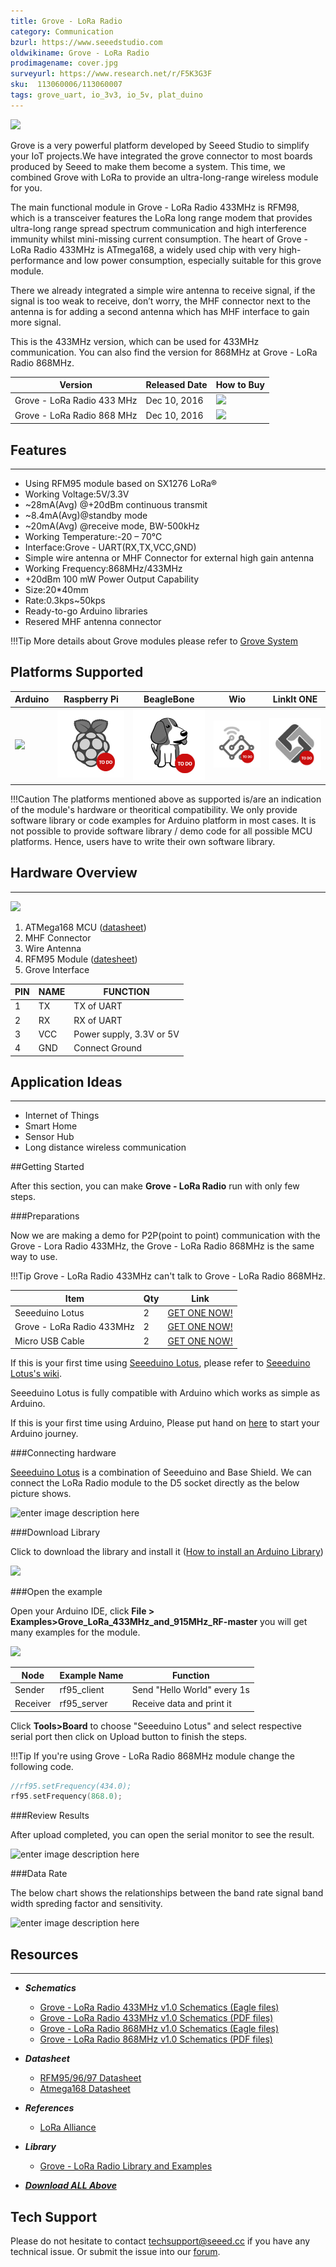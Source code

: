 ```yaml
---
title: Grove - LoRa Radio
category: Communication
bzurl: https://www.seeedstudio.com
oldwikiname: Grove - LoRa Radio
prodimagename: cover.jpg
surveyurl: https://www.research.net/r/F5K3G3F
sku:  113060006/113060007
tags: grove_uart, io_3v3, io_5v, plat_duino
---
```


![](https://raw.githubusercontent.com/SeeedDocument/Grove_LoRa_Radio/master/img/cover.jpg)

Grove is a very powerful platform developed by Seeed Studio to simplify your IoT projects.We have integrated the grove connector to most boards produced by Seeed to make them become a system. This time, we combined Grove with LoRa to provide an ultra-long-range wireless module for you.

The main functional module in Grove - LoRa Radio 433MHz is RFM98, which is a transceiver features the LoRa long range modem that provides ultra-long range spread spectrum communication and high interference immunity whilst mini-missing current consumption. The heart of Grove - LoRa Radio 433MHz is ATmega168, a widely used chip with very high-performance and low power consumption, especially suitable for this grove module.

There we already integrated a simple wire antenna to receive signal, if the signal is too weak to receive, don’t worry, the MHF connector next to the antenna is for adding a second antenna which has MHF interface to gain more signal.

This is the 433MHz version, which can be used for 433MHz communication. You can also find the version for 868MHz at Grove - LoRa Radio 868MHz.

|Version|Released Date|How to Buy|
|--------|-----------|-----------|
|Grove - LoRa Radio 433 MHz |Dec 10, 2016|[![](https://raw.githubusercontent.com/SeeedDocument/wiki_english/master/docs/images/get_one_now_small.png)](https://www.seeedstudio.com/Grove-LoRa-Radio-433MHz-p-2777.html)|
|Grove - LoRa Radio 868 MHz |Dec 10, 2016|[![](https://raw.githubusercontent.com/SeeedDocument/wiki_english/master/docs/images/get_one_now_small.png)](https://www.seeedstudio.com/Grove-LoRa-Radio-868MHz-p-2776.html)|


##  Features
---
- Using RFM95 module based on SX1276 LoRa®
- Working Voltage:5V/3.3V
- ~28mA(Avg) @+20dBm continuous transmit
- ~8.4mA(Avg)@standby mode
- ~20mA(Avg) @receive mode, BW-500kHz
- Working Temperature:-20 – 70℃
- Interface:Grove - UART(RX,TX,VCC,GND)
- Simple wire antenna or MHF Connector for external high gain antenna
- Working Frequency:868MHz/433MHz
- +20dBm 100 mW Power Output Capability
- Size:20*40mm
- Rate:0.3kps~50kps
- Ready-to-go Arduino libraries
- Resered MHF antenna connector

!!!Tip
    More details about Grove modules please refer to [Grove System](http://wiki.seeedstudio.com/Grove_System/)

## Platforms Supported

| Arduino                                                                                             | Raspberry Pi                                                                                             | BeagleBone                                                                                      | Wio                                                                                               | LinkIt ONE                                                                                         |
|-----------------------------------------------------------------------------------------------------|----------------------------------------------------------------------------------------------------------|-------------------------------------------------------------------------------------------------|---------------------------------------------------------------------------------------------------|----------------------------------------------------------------------------------------------------|
| ![](https://raw.githubusercontent.com/SeeedDocument/wiki_english/master/docs/images/arduino_logo.jpg) | ![](https://raw.githubusercontent.com/SeeedDocument/wiki_english/master/docs/images/raspberry_pi_logo_n.jpg) | ![](https://raw.githubusercontent.com/SeeedDocument/wiki_english/master/docs/images/bbg_logo_n.jpg) | ![](https://raw.githubusercontent.com/SeeedDocument/wiki_english/master/docs/images/wio_logo_n.jpg) | ![](https://raw.githubusercontent.com/SeeedDocument/wiki_english/master/docs/images/linkit_logo_n.jpg) |

!!!Caution
    The platforms mentioned above as supported is/are an indication of the module's hardware or theoritical compatibility. We only provide software library or code examples for Arduino platform in most cases. It is not possible to provide software library / demo code for all possible MCU platforms. Hence, users have to write their own software library.



## Hardware Overview
---

![](https://raw.githubusercontent.com/SeeedDocument/Grove_LoRa_Radio/master/img/hardware.png)

1. ATMega168 MCU ([datasheet](https://github.com/SeeedDocument/Grove_LoRa_Radio/blob/master/res/Atmel-2545-8-bit-AVR-Microcontroller-ATmega48-88-168_Datasheet.pdf))
2. MHF Connector
3. Wire Antenna
4. RFM95 Module ([datesheet](https://github.com/SeeedDocument/Grove_LoRa_Radio/blob/master/res/RFM95_96_97_98_DataSheet.pdf))
5. Grove Interface

|PIN|NAME|FUNCTION|
|-------|--------|--------|
|1      |TX |TX of UART|
|2      |RX |RX of UART|
|3      |VCC|Power supply, 3.3V or 5V|
|4      |GND|Connect Ground|

## Application Ideas
---
- Internet of Things
- Smart Home
- Sensor Hub
- Long distance wireless communication

##Getting Started

After this section, you can make **Grove - LoRa Radio** run with only few steps.

###Preparations

Now we are making a demo for P2P(point to point) communication with the Grove - Lora Radio 433MHz, the Grove - LoRa Radio 868MHz is the same way to use.

!!!Tip
    Grove - LoRa Radio 433MHz can't talk to Grove - LoRa Radio 868MHz.


|Item|Qty|Link|
|----|---|----|
|Seeeduino Lotus|2|[GET ONE NOW!](https://www.seeedstudio.com/Seeeduino-Lotus-ATMega328-Board-with-Grove-Interface-p-1942.html)|
|Grove - LoRa Radio 433MHz|2|[GET ONE NOW!](https://www.seeedstudio.com/Grove-LoRa-Radio-433MHz-p-2777.html)|
|Micro USB Cable|2|[GET ONE NOW!](https://www.seeedstudio.com/Micro-USB-Cable-48cm-p-1475.html)|

If this is your first time using [Seeeduino Lotus](https://www.seeedstudio.com/Seeeduino-Lotus-ATMega328-Board-with-Grove-Interface-p-1942.html), please refer to [Seeeduino Lotus's wiki](http://www.seeedstudio.com/wiki/Seeeduino_Lotus_v1.0).

Seeeduino Lotus is fully compatible with Arduino which works as simple as Arduino.

If this is your first time using Arduino, Please put hand on [here](http://arduino.cc) to start your Arduino journey.

###Connecting hardware

[Seeeduino Lotus](https://www.seeedstudio.com/Seeeduino-Lotus-ATMega328-Board-with-Grove-Interface-p-1942.html) is a combination of Seeeduino and Base Shield. We can connect the LoRa Radio module to the D5 socket directly as the below picture shows.

![enter image description here](https://raw.githubusercontent.com/SeeedDocument/Grove_LoRa_Radio/master/img/demo.jpg)


###Download Library

Click to download the library and install it ([How to install an Arduino Library](http://wiki.seeedstudio.com/How_to_install_Arduino_Library/))

[![](https://raw.githubusercontent.com/SeeedDocument/Grove_LoRa_Radio/master/img/library.png)](https://github.com/Seeed-Studio/Grove_LoRa_433MHz_and_915MHz_RF/archive/master.zip)

###Open the example

Open your Arduino IDE, click **File > Examples>Grove_LoRa_433MHz_and_915MHz_RF-master** you will get many examples for the module.

![](https://raw.githubusercontent.com/SeeedDocument/Grove_LoRa_Radio/master/img/library_2.png)

|Node|Example Name|Function|
|----|------------|--------|
|Sender|rf95_client|Send "Hello World" every 1s|
|Receiver|rf95_server|Receive data and print it|

Click **Tools>Board** to choose "Seeeduino Lotus" and select respective serial port then click on Upload button to finish the steps.


!!!Tip
    If you're using Grove - LoRa Radio 868MHz module change the following code.

```c
//rf95.setFrequency(434.0);
rf95.setFrequency(868.0);
```

###Review Results

After upload completed, you can open the serial monitor to see the result.

![enter image description here](https://raw.githubusercontent.com/SeeedDocument/Grove_LoRa_Radio/master/img/result.jpg)

###Data Rate

The below chart shows the relationships between the band rate signal band width spreding factor and sensitivity.

![enter image description here](https://raw.githubusercontent.com/SeeedDocument/Grove_LoRa_Radio/master/img/DateRate.png)


##  Resources
---

* ***Schematics***
    *   [Grove - LoRa Radio 433MHz v1.0 Schematics (Eagle files)](https://github.com/SeeedDocument/Grove_LoRa_Radio/blob/master/res/433_eagle.zip)
    *   [Grove - LoRa Radio 433MHz v1.0 Schematics (PDF files)](https://github.com/SeeedDocument/Grove_LoRa_Radio/blob/master/res/433_sch.pdf)
    *   [Grove - LoRa Radio 868MHz v1.0 Schematics (Eagle files)](https://github.com/SeeedDocument/Grove_LoRa_Radio/blob/master/res/868_eagle.zip)
    *   [Grove - LoRa Radio 868MHz v1.0 Schematics (PDF files)](https://github.com/SeeedDocument/Grove_LoRa_Radio/blob/master/res/868_sch.pdf)

* ***Datasheet***
    *   [RFM95/96/97 Datasheet](https://github.com/SeeedDocument/Grove_LoRa_Radio/blob/master/res/RFM95_96_97_98_DataSheet.pdf)
    *   [Atmega168 Datasheet](https://github.com/SeeedDocument/Grove_LoRa_Radio/blob/master/res/Atmel-2545-8-bit-AVR-Microcontroller-ATmega48-88-168_Datasheet.pdf)

* ***References***
    *   [LoRa Alliance](https://www.lora-alliance.org/)

* ***Library***
    *   [Grove - LoRa Radio Library and Examples](https://github.com/Seeed-Studio/Grove_LoRa_433MHz_and_915MHz_RF/)

* [***Download ALL Above***](https://github.com/SeeedDocument/Grove_LoRa_Radio/blob/master/res/res.zip)

## Tech Support
Please do not hesitate to contact [techsupport@seeed.cc](techsupport@seeed.cc) if you have any technical issue. Or submit the issue into our [forum](http://seeedstudio.com/forum/). 